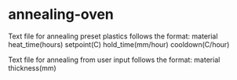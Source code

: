 # annealing-oven

Text file for annealing preset plastics follows the format:
material    heat_time(hours)    setpoint(C)    hold_time(mm/hour)    cooldown(C/hour)


Text file for annealing from user input follows the format:
material    thickness(mm)